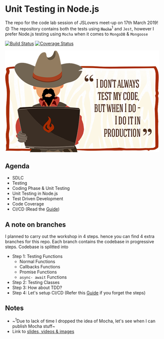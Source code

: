 # Unit Testing in Node.js

The repo for the code lab session of JSLovers meet-up on 17th March 2019! :blush:
The repository contains both the tests using ~~`Mocha`~~<sup>1</sup> and `Jest`, however I prefer Node.js testing using `Mocha` when it comes to `MongoDB` & `Mongoose`

[![Build Status](https://travis-ci.org/ashokdey/nodejs-unit-testing.svg?branch=step-4-ci-cd)](https://travis-ci.org/ashokdey/nodejs-unit-testing) [![Coverage Status](https://coveralls.io/repos/github/ashokdey/nodejs-unit-testing/badge.svg?branch=step-4-ci-cd)](https://coveralls.io/github/ashokdey/nodejs-unit-testing?branch=step-4-ci-cd)

![Intro Image](.github/0.png)

## Agenda

- SDLC
- Testing
- Coding Phase & Unit Testing
- Unit Testing in Node.js
- Test Driven Development
- Code Coverage
- CI/CD (Read the [Guide](Setup-For-CI.md))

## A note on branches

I planned to carry out the workshop in 4 steps. hence you can find 4 extra branches for this repo. Each branch contains the codebase in progressive steps. Codebase is splitted into

- Step 1: Testing Functions
  - Normal Functions
  - Callbacks Functions
  - Promise Functions
  - `async- await` Functions
- Step 2: Testing Classes
- Step 3: How about TDD?
- Step 4: Let's setup CI/CD (Refer this [Guide](Setup-For-CI.md) if you forget the steps)

## Notes

- ~<sup>1</sup>Due to lack of time I dropped the idea of Mocha, let's see when I can publish Mocha stuff~
- Link to [slides, videos & images](https://drive.google.com/open?id=1y6jd2GDOaV2xDRk1y1lQSWF48X0e4pP4)
